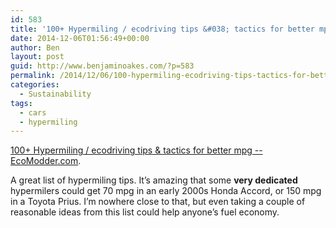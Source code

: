 ```yaml
---
id: 583
title: '100+ Hypermiling / ecodriving tips &#038; tactics for better mpg'
date: 2014-12-06T01:56:49+00:00
author: Ben
layout: post
guid: http://www.benjaminoakes.com/?p=583
permalink: /2014/12/06/100-hypermiling-ecodriving-tips-tactics-for-better-mpg/
categories:
  - Sustainability
tags:
  - cars
  - hypermiling
---
```

[100+ Hypermiling / ecodriving tips & tactics for better mpg -- EcoModder.com](http://ecomodder.com/forum/EM-hypermiling-driving-tips-ecodriving.php).

A great list of hypermiling tips. It&#8217;s amazing that some **very dedicated** hypermilers could get 70 mpg in an early 2000s Honda Accord, or 150 mpg in a Toyota Prius. I&#8217;m nowhere close to that, but even taking a couple of reasonable ideas from this list could help anyone&#8217;s fuel economy.